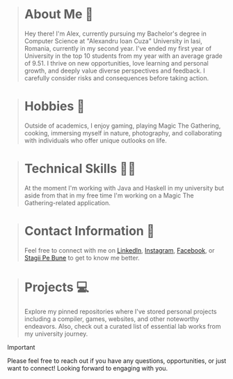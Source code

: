 > # About Me 👋
> Hey there! I'm Alex, currently pursuing my Bachelor's degree in Computer Science at "Alexandru Ioan Cuza" University in Iasi, Romania, currently in my second year. I've ended my first year of University in the top 10 students from my year with an average grade of 9.51. I thrive on new opportunities, love learning and personal growth, and deeply value diverse perspectives and feedback. I carefully consider risks and consequences before taking action.

> # Hobbies 🧳
> Outside of academics, I enjoy gaming, playing Magic The Gathering, cooking, immersing myself in nature, photography, and collaborating with individuals who offer unique outlooks on life.

> # Technical Skills 👨‍🎓
> At the moment I'm working with Java and Haskell in my university but aside from that in my free time I'm working on a Magic The Gathering-related application.

> # Contact Information 🤝
> Feel free to connect with me on [LinkedIn](https://www.linkedin.com/in/alexandru-david-rosca-8639b2274/), [Instagram](https://www.instagram.com/maestro_novio/), [Facebook](https://www.facebook.com/alexandru.rosca.946/), or [Stagii Pe Bune](https://stagiipebune.ro/students/43844/profile) to get to know me better.

> # Projects 💻
> Explore my pinned repositories where I've stored personal projects including a compiler, games, websites, and other noteworthy endeavors. Also, check out a curated list of essential lab works from my university journey.

> [!IMPORTANT]
> Please feel free to reach out if you have any questions, opportunities, or just want to connect! Looking forward to engaging with you.

